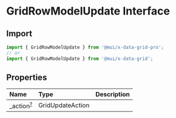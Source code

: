 # GridRowModelUpdate Interface

<p class="description"></p>

## Import

```js
import { GridRowModelUpdate } from '@mui/x-data-grid-pro';
// or
import { GridRowModelUpdate } from '@mui/x-data-grid';
```

## Properties

| Name                                                                                       | Type                                            | Description |
| :----------------------------------------------------------------------------------------- | :---------------------------------------------- | :---------- |
| <span class="prop-name optional">\_action<sup><abbr title="optional">?</abbr></sup></span> | <span class="prop-type">GridUpdateAction</span> |             |
